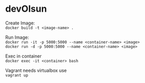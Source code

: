# devOlsun

Create Image:\
```docker build -t <image-name> . ```

Run Image:\
```docker run -it -p 5000:5000 --name <container-name> <image>```\
```docker run -d -p 5000:5000 --name <container-name> <image>```

Exec in container\
```docker exec -it <container> bash```

Vagrant needs virtualbox use \
```vagrant up```